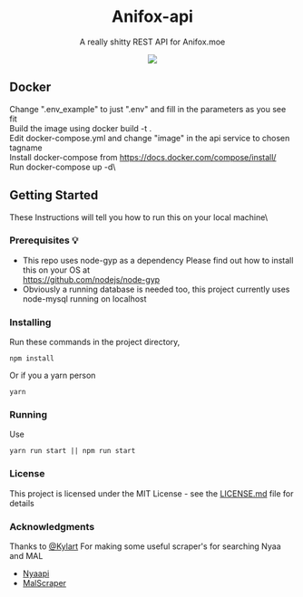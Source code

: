 <h1 align="center">Anifox-api</h1>

<p align="center">
  A really shitty REST API for Anifox.moe
</p>

<p align="center">
  <a href="https://standardjs.com/" target="_blank">
    <img src="https://cdn.rawgit.com/feross/standard/master/badge.svg" />
  </a>
</p>

## Docker
Change ".env_example" to just ".env" and fill in the parameters as you see fit\
Build the image using docker build -t <tagname> .\
Edit docker-compose.yml and change "image" in the api service to chosen tagname\
Install docker-compose from https://docs.docker.com/compose/install/ \
Run docker-compose up -d\

## Getting Started
These Instructions will tell you how to run this on your local machine\
### Prerequisites :bulb:
- This repo uses node-gyp as a dependency
Please find out how to install this on your OS at\
https://github.com/nodejs/node-gyp
- Obviously a running database is needed too, this project currently uses node-mysql running on localhost

### Installing
Run these commands in the project directory,
```
npm install
```
Or if you a yarn person
```
yarn
```
### Running
Use
```
yarn run start || npm run start
```
### License
This project is licensed under the MIT License - see the [LICENSE.md](LICENSE) file for details
### Acknowledgments
[@Kylart]: /url "title"
Thanks to 
[@Kylart]
For making some useful scraper's for searching Nyaa and MAL
- [Nyaapi](https://github.com/Kylart/Nyaapi)
- [MalScraper](https://github.com/Kylart/MalScraper)
